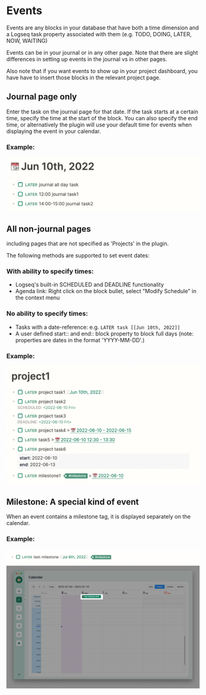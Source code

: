 # Events

Events are any blocks in your database that have both a time dimension and a Logseq task property associated with them (e.g. TODO, DOING, LATER, NOW, WAITING)

Events can be in your journal or in any other page. Note that there are slight differences in setting up events in the journal vs in other pages. 

Also note that if you want events to show up in your project dashboard, you have have to insert those blocks in the relevant project page.

## Journal page only

Enter the task on the journal page for that date. If the task starts at a certain time, specify the time at the start of the block. You can also specify the end time, or alternatively the plugin will use your default time for events when displaying the event in your calendar.

### Example:
![journal tasks](../../screenshots/journal-tasks.png)

## All non-journal pages

including pages that are not specified as 'Projects' in the plugin.

The following methods are supported to set event dates:

### With ability to specify times:
- Logseq's built-in SCHEDULED and DEADLINE functionality
- Agenda link: Right click on the block bullet, select "Modify Schedule" in the context menu
  
### No ability to specify times: 
- Tasks with a date-reference: e.g. `LATER task [[Jun 10th, 2022]]`
- A user defined start:: and end:: block property to block full days (note: properties are dates in the format 'YYYY-MM-DD'.)

### Example:
![project tasks](../../screenshots/project-tasks.png)

## Milestone: A special kind of event

When an event contains a milestone tag, it is displayed separately on the calendar.

### Example:
![milestone block](../../screenshots/milestone-block.png)
![milestone calendar](../../screenshots/milestone-calendar.png)
